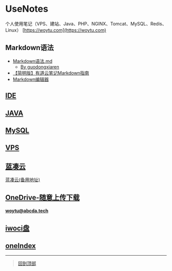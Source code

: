 # UseNotes
个人使用笔记（VPS、建站、Java、PHP、NGINX、Tomcat、MySQL、Redis、Linux）
[https://woytu.com](https://woytu.com)

## Markdown语法
* [Markdown语法.md](README%E8%AF%AD%E6%B3%95.md) 
  * [By guodongxiaren](https://github.com/guodongxiaren/README)
* [【简明版】有道云笔记Markdown指南](http://note.youdao.com/iyoudao/?p=2411&vendor=unsilent14)
* [Markdown编辑器](Markdown编辑器.md)

## [IDE](IDE)

## [JAVA](JAVA)

## [MySQL](MySQL)


## [VPS](VPS)

## [蓝凑云](https://www.lanzous.com/u/ding_jostin)
[蓝凑云(备用地址)](https://pan.lanzou.com/u/ding_jostin)

## [OneDrive-随意上传下载](https://cittedu-my.sharepoint.com/:f:/g/personal/jostin_5gd_me/EkdOkh7Bdz1Npo7sSVXFi34BQIOClRlfJT_n9tGBTsHKEg?e=X8AmT8)

#### [woytu@abcda.tech](https://portal.office.com) 

## [iwoci盘](https://file.iwoci.com)
## [oneIndex](https://one.woytu.com)


*******************
> [回到顶部](#readme)

